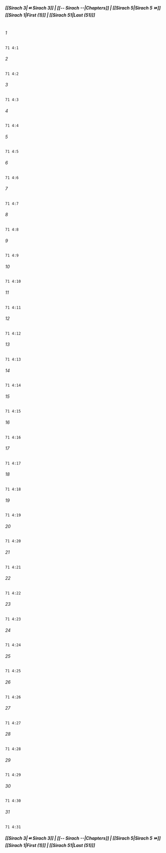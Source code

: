 
##### **[[Sirach 3|⏪ Sirach 3]] | [[-- Sirach --|Chapters]] | [[Sirach 5|Sirach 5 ⏩]]**<br>**[[Sirach 1|First (1)]] | [[Sirach 51|Last (51)]]**<br><br>

###### 1
``` verse
71 4:1
```
###### 2
``` verse
71 4:2
```
###### 3
``` verse
71 4:3
```
###### 4
``` verse
71 4:4
```
###### 5
``` verse
71 4:5
```
###### 6
``` verse
71 4:6
```
###### 7
``` verse
71 4:7
```
###### 8
``` verse
71 4:8
```
###### 9
``` verse
71 4:9
```
###### 10
``` verse
71 4:10
```
###### 11
``` verse
71 4:11
```
###### 12
``` verse
71 4:12
```
###### 13
``` verse
71 4:13
```
###### 14
``` verse
71 4:14
```
###### 15
``` verse
71 4:15
```
###### 16
``` verse
71 4:16
```
###### 17
``` verse
71 4:17
```
###### 18
``` verse
71 4:18
```
###### 19
``` verse
71 4:19
```
###### 20
``` verse
71 4:20
```
###### 21
``` verse
71 4:21
```
###### 22
``` verse
71 4:22
```
###### 23
``` verse
71 4:23
```
###### 24
``` verse
71 4:24
```
###### 25
``` verse
71 4:25
```
###### 26
``` verse
71 4:26
```
###### 27
``` verse
71 4:27
```
###### 28
``` verse
71 4:28
```
###### 29
``` verse
71 4:29
```
###### 30
``` verse
71 4:30
```
###### 31
``` verse
71 4:31
```

##### **[[Sirach 3|⏪ Sirach 3]] | [[-- Sirach --|Chapters]] | [[Sirach 5|Sirach 5 ⏩]]**<br>**[[Sirach 1|First (1)]] | [[Sirach 51|Last (51)]]**
